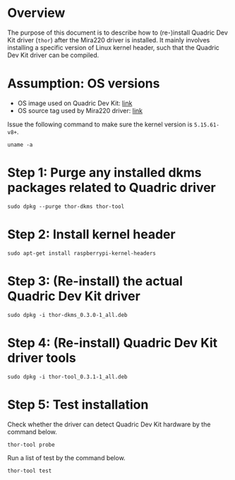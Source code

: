# Overview
The purpose of this document is to describe how to (re-)install Quadric Dev Kit driver (`thor`) after the Mira220 driver is installed. It mainly involves installing a specific version of Linux kernel header, such that the Quadric Dev Kit driver can be compiled.

# Assumption: OS versions
- OS image used on Quadric Dev Kit: [link](https://downloads.raspberrypi.org/raspios_arm64/images/raspios_arm64-2022-09-07/)
- OS source tag used by Mira220 driver: [link](https://github.com/raspberrypi/linux/releases/tag/1.20220830)

Issue the following command to make sure the kernel version is `5.15.61-v8+`.
```
uname -a
```

# Step 1: Purge any installed dkms packages related to Quadric driver
```
sudo dpkg --purge thor-dkms thor-tool
```

# Step 2: Install kernel header 
```
sudo apt-get install raspberrypi-kernel-headers
```

# Step 3: (Re-install) the actual Quadric Dev Kit driver
```
sudo dpkg -i thor-dkms_0.3.0-1_all.deb
```

# Step 4: (Re-install) Quadric Dev Kit driver tools
```
sudo dpkg -i thor-tool_0.3.1-1_all.deb
```

# Step 5: Test installation
Check whether the driver can detect Quadric Dev Kit hardware by the command below.
```
thor-tool probe
```
Run a list of test by the command below.
```
thor-tool test
```

